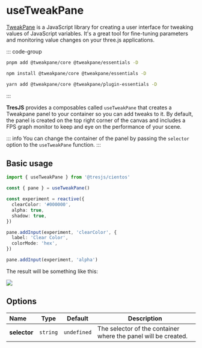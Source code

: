 # useTweakPane

[TweakPane](https://cocopon.github.io/tweakpane/) is a JavaScript library for creating a user interface for tweaking values of JavaScript variables. It's a great tool for fine-tuning parameters and monitoring value changes on your three.js applications.

::: code-group

```bash [pnpm]
pnpm add @tweakpane/core @tweakpane/essentials -D
```

```bash [npm]
npm install @tweakpane/core @tweakpane/essentials -D

```

```bash [yarn]
yarn add @tweakpane/core @tweakpane/plugin-essentials -D
```

:::

**TresJS** provides a composables called `useTweakPane` that creates a Tweakpane panel to your container so you can add tweaks to it. By default, the panel is created on the top right corner of the canvas and includes a FPS graph monitor to keep and eye on the performance of your scene.

::: info
You can change the container of the panel by passing the `selector` option to the `useTweakPane` function.
:::

## Basic usage

```ts
import { useTweakPane } from '@tresjs/cientos'

const { pane } = useTweakPane()

const experiment = reactive({
  clearColor: '#000000',
  alpha: true,
  shadow: true,
})

pane.addInput(experiment, 'clearColor', {
  label: 'Clear Color',
  colorMode: 'hex',
})

pane.addInput(experiment, 'alpha')
```

The result will be something like this:

![](/use-tweakpane.png)

## Options

| Name         | Type     | Default     | Description                                                    |
| :----------- | -------- | ----------- | -------------------------------------------------------------- |
| **selector** | `string` | `undefined` | The selector of the container where the panel will be created. |
